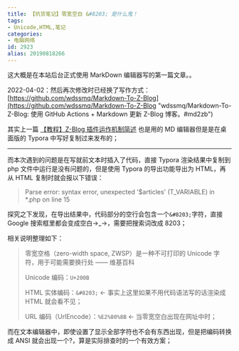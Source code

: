 ```yaml
---
title: 【坑货笔记】零宽空白 &#8203; 是什么鬼！
tags:
- Unicode,HTML,笔记
categories:
- 电脑网络
id: 2923
alias: 20190818266
---
```


这大概是在本站后台正式使用 MarkDown 编辑器写的第一篇文章。。

<!--more-->

2022-04-02：然后再次修改时已经换了写作方式：[https://github.com/wdssmq/Markdown-To-Z-Blog](https://github.com/wdssmq/Markdown-To-Z-Blog "wdssmq/Markdown-To-Z-Blog: 使用 GitHub Actions + Markdown 更新 Z-Blog 博客。#md2zb")

其实上一篇 [【教程】Z-Blog 插件运作机制简述](https://www.wdssmq.com/post/20190817262.html "【教程】Z-Blog 插件运作机制简述") 也是用的 MD 编辑器但是是在桌面版的 Typora 中写好复制过来发布的；

------------

而本次遇到的问题是在写就前文本时插入了代码，直接 Typora 渲染结果中复制到 php 文件中运行是没有问题的，但是使用 Typora 的导出功能导出为 HTML，再从 HTML 复制时就会报以下错误：

> Parse error: syntax error, unexpected '$articles' (T_VARIABLE) in *.php on line 15

探究之下发现，在导出结果中，代码部分的空行会包含一个`&#8203;`字符，直接 Google 搜索框里都会变成空白→_→，需要把搜索词改成 8203；

相关说明整理如下：

> 零宽空格（zero-width space, ZWSP）是一种不可打印的 Unicode 字符，用于可能需要换行处 —— 维基百科
>
> Unicode 编码：`U+200B`
>
> HTML 实体编码：`&#8203;` ← 事实上这里如果不用代码语法写的话渲染成 HTML 就会看不见；
>
> URL 编码（UrlEncode）：`%E2%80%8B` ← 当零宽空白出现在网址中时；
>

而在文本编辑器中，即使设置了显示全部字符也不会有东西出现，但是把编码转换成 ANSI 就会出现一个?，算是实际排查时的一个有效方案；

<!--2923-->
